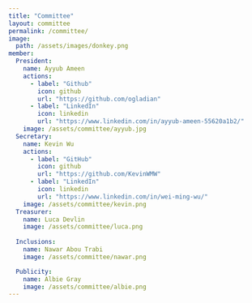 ```yaml
---
title: "Committee"
layout: committee
permalink: /committee/
image: 
  path: /assets/images/donkey.png
member: 
  President:
    name: Ayyub Ameen
    actions:
      - label: "Github"
        icon: github
        url: "https://github.com/ogladian"
      - label: "LinkedIn"
        icon: linkedin
        url: "https://www.linkedin.com/in/ayyub-ameen-55620a1b2/"
    image: /assets/committee/ayyub.jpg
  Secretary:
    name: Kevin Wu
    actions: 
      - label: "GitHub"
        icon: github
        url: "https://github.com/KevinWMW"
      - label: "LinkedIn"
        icon: linkedin
        url: "https://www.linkedin.com/in/wei-ming-wu/"
    image: /assets/committee/kevin.png
  Treasurer:
    name: Luca Devlin 
    image: /assets/committee/luca.png
    
  Inclusions:
    name: Nawar Abou Trabi
    image: /assets/committee/nawar.png

  Publicity:
    name: Albie Gray
    image: /assets/committee/albie.png
---
```

